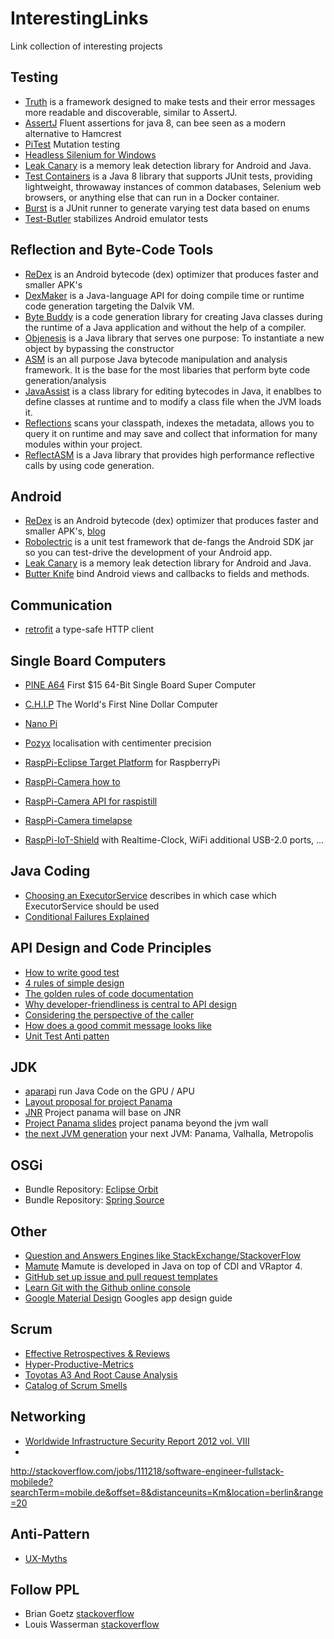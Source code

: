 # InterestingLinks
Link collection of interesting projects

## Testing
 * [Truth](http://google.github.io/truth/) is a framework designed to make tests and their error messages more readable and discoverable, similar to AssertJ.
 * [AssertJ](http://joel-costigliola.github.io/assertj/index.html) Fluent assertions for java 8, can bee seen as a modern alternative to Hamcrest
 * [PiTest](https://github.com/hcoles/pitest) Mutation testing
 * [Headless Silenium for Windows](https://github.com/kybu/headless-selenium-for-win)
 * [Leak Canary](https://github.com/square/leakcanary) is a memory leak detection library for Android and Java.
 * [Test Containers](https://github.com/testcontainers/testcontainers-java) is a Java 8 library that supports JUnit tests, providing lightweight, throwaway instances of common databases, Selenium web browsers, or anything else that can run in a Docker container.
 * [Burst](https://github.com/square/burst) is a JUnit runner to generate varying test data based on enums
 * [Test-Butler](https://github.com/linkedin/test-butler) stabilizes Android emulator tests
  
## Reflection and Byte-Code Tools
 * [ReDex](https://github.com/facebook/redex) is an Android bytecode (dex) optimizer that produces faster and smaller APK's
 * [DexMaker](https://github.com/crittercism/dexmaker) is a Java-language API for doing compile time or runtime code generation targeting the Dalvik VM. 
 * [Byte Buddy](http://bytebuddy.net) is a code generation library for creating Java classes during the runtime of a Java application and without the help of a compiler.
 * [Objenesis](http://objenesis.org/) is a Java library that serves one purpose: To instantiate a new object by bypassing the constructor
 * [ASM](http://asm.ow2.org/) is an all purpose Java bytecode manipulation and analysis framework. It is the base for the most libaries that perform byte code generation/analysis
 * [JavaAssist](http://jboss-javassist.github.io/javassist/) is a class library for editing bytecodes in Java, it enablbes to define classes at runtime and to modify a class file when the JVM loads it.
 * [Reflections](https://github.com/ronmamo/reflections) scans your classpath, indexes the metadata, allows you to query it on runtime and may save and collect that information for many modules within your project.
 * [ReflectASM](https://github.com/EsotericSoftware/reflectasm) is a Java library that provides high performance reflective calls by using code generation.
 
## Android
 * [ReDex](https://github.com/facebook/redex) is an Android bytecode (dex) optimizer that produces faster and smaller APK's, [blog](https://code.facebook.com/posts/1480969635539475/optimizing-android-bytecode-with-redex)
 * [Robolectric](http://robolectric.org/)  is a unit test framework that de-fangs the Android SDK jar so you can test-drive the development of your Android app.
 * [Leak Canary](https://github.com/square/leakcanary) is a memory leak detection library for Android and Java.
 * [Butter Knife](http://jakewharton.github.io/butterknife/) bind Android views and callbacks to fields and methods.  

## Communication
 * [retrofit](http://square.github.io/retrofit/) a type-safe HTTP client 

## Single Board Computers
 * [PINE A64](http://pine64.com/) First $15 64-Bit Single Board Super Computer
 * [C.H.I.P](http://nextthing.co/pages/chip) The World's First Nine Dollar Computer
 * [Nano Pi](http://www.nanopi.org/)
 
 * [Pozyx](https://www.pozyx.io/) localisation with centimenter precision
 * [RaspPi-Eclipse Target Platform](https://github.com/turesheim/eclipse-rpi) for RaspberryPi
 * [RaspPi-Camera how to](http://raspberrypiguide.de/howtos/raspberry-pi-camera-how-to/)
 * [RaspPi-Camera API for raspistill](http://jankarres.de/2013/05/raspberry-pi-raspistill-und-raspivid-parameter/)
 * [RaspPi-Camera timelapse](http://computers.tutsplus.com/tutorials/creating-time-lapse-photography-with-a-raspberry-pi--cms-20794)
 * [RaspPi-IoT-Shield](http://www.pi2design.com/store/p3/502IOT_-_Internet_of_Things_Shield.html) with Realtime-Clock, WiFi additional USB-2.0 ports, ...

## Java Coding
 * [Choosing an ExecutorService](http://blog.jessitron.com/2014/01/choosing-executorservice.html) describes in which case which ExecutorService should be used
 * [Conditional Failures Explained](https://github.com/google/guava/wiki/ConditionalFailuresExplained)
 
## API Design and Code Principles
 * [How to write good test](https://github.com/mockito/mockito/wiki/How-to-write-good-tests)
 * [4 rules of simple design](http://martinfowler.com/bliki/BeckDesignRules.html)
 * [The golden rules of code documentation](http://blog.jooq.org/2013/02/26/the-golden-rules-of-code-documentation/)
 * [Why developer-friendliness is central to API design](http://theamiableapi.com/2011/08/23/why-developer-friendliness-is-central-to-api-design/)
 * [Considering the perspective of the caller](http://theamiableapi.com/2011/08/29/considering-the-perspective-of-the-caller/)
 * [How does a good commit message looks like](http://lemike-de.tumblr.com/post/79041908218/semantic-commits)
 * [Unit Test Anti patten](http://stackoverflow.com/questions/333682/unit-testing-anti-patterns-catalogue)
 
## JDK
 * [aparapi](https://github.com/aparapi/aparapi) run Java Code on the GPU / APU
 * [Layout proposal for project Panama](https://github.com/J9Java/panama-layout-prototype)
 * [JNR](https://github.com/jnr/jnr-ffi) Project panama will base on JNR
 * [Project Panama slides](https://de.slideshare.net/ChristophEngelbert/project-panama-beyond-the-jvm-wall) project panama beyond the jvm wall
 * [the next JVM generation](http://cr.openjdk.java.net/~jrose/pres/201703-YourNextVM.pdf) your next JVM: Panama, Valhalla, Metropolis

 
 
## OSGi
 * Bundle Repository: [Eclipse Orbit](http://download.eclipse.org/tools/orbit)
 * Bundle Repository: [Spring Source](http://ebr.springsource.com/repository/app/bundle)
 
## Other
 * [Question and Answers Engines like StackExchange/StackoverFlow](http://meta.stackexchange.com/questions/2267/stack-exchange-clones)
  * [Mamute](http://www.mamute.org/) Mamute is developed in Java on top of CDI and VRaptor 4.
 * [GitHub set up issue and pull request templates](https://help.github.com/articles/helping-people-contribute-to-your-project/)
 * [Learn Git with the Github online console](https://try.github.io/levels/1/challenges/1)
 * [Google Material Design](https://material.io/) Googles app design guide

## Scrum
 * [Effective Retrospectives & Reviews](https://www.scrumalliance.org/community/articles/2010/may/effective-retrospectives-reviews)
 * [Hyper-Productive-Metrics](http://www.scruminc.com/wp-content/uploads/2014/05/Hyper-Productive-Metircs.pdf)
 * [Toyotas A3 And Root Cause Analysis](https://www.scruminc.com/toyotas-a3-and-root-cause-analysis/)
 * [Catalog of Scrum Smells](http://www.mountaingoatsoftware.com/articles/toward-a-catalog-of-scrum-smells)

## Networking
 * [Worldwide Infrastructure Security Report 2012 vol. VIII](http://pages.arbornetworks.com/rs/arbor/images/WISR2012_EN.pdf)
 * 
 http://stackoverflow.com/jobs/111218/software-engineer-fullstack-mobilede?searchTerm=mobile.de&offset=8&distanceunits=Km&location=berlin&range=20

## Anti-Pattern
 * [UX-Myths](http://uxmyths.com/)

## Follow PPL
 * Brian Goetz [stackoverflow](http://stackoverflow.com/users/3553087/brian-goetz)
 * Louis Wasserman [stackoverflow](http://stackoverflow.com/users/869736/louis-wasserman)
